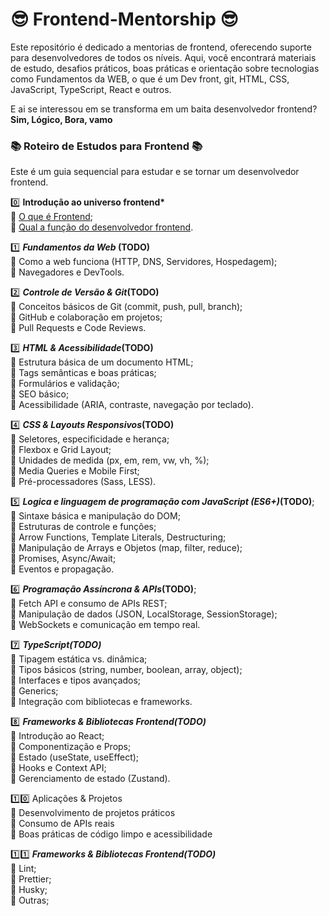# 😎 Frontend-Mentorship 😎

Este repositório é dedicado a mentorias de frontend, oferecendo suporte para desenvolvedores de todos os níveis. Aqui, você encontrará materiais de estudo, desafios práticos, boas práticas e orientação sobre tecnologias como Fundamentos da WEB, o que é um Dev front, git, HTML, CSS, JavaScript, TypeScript, React e outros.

E ai se interessou em se transforma em um baita desenvolvedor frontend? <b>Sim, Lógico, Bora, vamo</b>

### 📚 Roteiro de Estudos para Frontend 📚
Este é um guia sequencial para estudar e se tornar um desenvolvedor frontend.

0️⃣ <b>Introdução ao universo frontend*</b>
<br>🔹 [O que é Frontend](/docs/introduction/what_frontend.md);
<br>🔹 [Qual a função do desenvolvedor frontend](/docs/introduction/what_frontend_develop.md).

1️⃣ *<b>Fundamentos da Web* (TODO)</b>
<br>🔹 Como a web funciona (HTTP, DNS, Servidores, Hospedagem);
<br>🔹 Navegadores e DevTools.

2️⃣ *<b>Controle de Versão & Git*(TODO)</b>
<br>🔹 Conceitos básicos de Git (commit, push, pull, branch);
<br>🔹 GitHub e colaboração em projetos;
<br>🔹 Pull Requests e Code Reviews.

3️⃣ *<b>HTML & Acessibilidade*(TODO)</b>
<br>🔹 Estrutura básica de um documento HTML;
<br>🔹 Tags semânticas e boas práticas;
<br>🔹 Formulários e validação;
<br>🔹 SEO básico;
<br>🔹 Acessibilidade (ARIA, contraste, navegação por teclado).

4️⃣ *<b>CSS & Layouts Responsivos*(TODO)</b>
<br>🔹 Seletores, especificidade e herança;
<br>🔹 Flexbox e Grid Layout;
<br>🔹 Unidades de medida (px, em, rem, vw, vh, %);
<br>🔹 Media Queries e Mobile First;
<br>🔹 Pré-processadores (Sass, LESS).

5️⃣ *<b>Logica e linguagem de programação com JavaScript (ES6+)*(TODO)</b>;
<br>🔹 Sintaxe básica e manipulação do DOM;
<br>🔹 Estruturas de controle e funções;
<br>🔹 Arrow Functions, Template Literals, Destructuring;
<br>🔹 Manipulação de Arrays e Objetos (map, filter, reduce);
<br>🔹 Promises, Async/Await;
<br>🔹 Eventos e propagação.

6️⃣ *<b>Programação Assíncrona & APIs*(TODO)</b>;
<br>🔹 Fetch API e consumo de APIs REST;
<br>🔹 Manipulação de dados (JSON, LocalStorage, SessionStorage);
<br>🔹 WebSockets e comunicação em tempo real.

7️⃣ *<b>TypeScript(TODO)</b>*
<br>🔹 Tipagem estática vs. dinâmica;
<br>🔹 Tipos básicos (string, number, boolean, array, object);
<br>🔹 Interfaces e tipos avançados;
<br>🔹 Generics;
<br>🔹 Integração com bibliotecas e frameworks.

8️⃣ *<b>Frameworks & Bibliotecas Frontend(TODO)</b>*
<br>🔹 Introdução ao React;
<br>🔹 Componentização e Props;
<br>🔹 Estado (useState, useEffect);
<br>🔹 Hooks e Context API;
<br>🔹 Gerenciamento de estado (Zustand).

1️⃣0️⃣ Aplicações & Projetos
<br>🔹 Desenvolvimento de projetos práticos
<br>🔹 Consumo de APIs reais
<br>🔹 Boas práticas de código limpo e acessibilidade

1️⃣1️⃣ *<b>Frameworks & Bibliotecas Frontend(TODO)</b>*
<br>🔹 Lint;
<br>🔹 Prettier;
<br>🔹 Husky;
<br>🔹 Outras;

